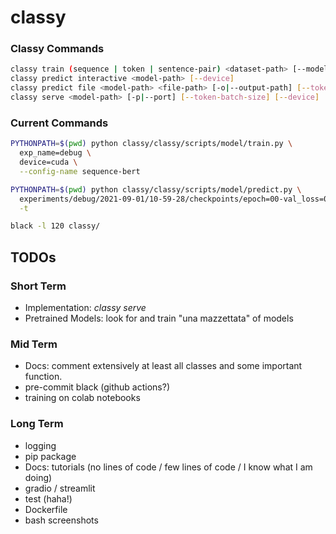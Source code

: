 # classy

### Classy Commands

```bash
classy train (sequence | token | sentence-pair) <dataset-path> [--model-name] [--exp-name] [--device] [--root] [[-c|--config] training.pl_trainer.val_check_interval=1.0 data.pl_module.batch_size=16]
classy predict interactive <model-path> [--device]
classy predict file <model-path> <file-path> [-o|--output-path] [--token-batch-size] [--device]
classy serve <model-path> [-p|--port] [--token-batch-size] [--device]
```

### Current Commands

```bash
PYTHONPATH=$(pwd) python classy/classy/scripts/model/train.py \
  exp_name=debug \
  device=cuda \
  --config-name sequence-bert
```

```bash
PYTHONPATH=$(pwd) python classy/classy/scripts/model/predict.py \
  experiments/debug/2021-09-01/10-59-28/checkpoints/epoch=00-val_loss=0.32.ckpt \
  -t
```

```bash
black -l 120 classy/
```

## TODOs

### Short Term
- Implementation: _classy serve_
- Pretrained Models: look for and train "una mazzettata" of models

### Mid Term
- Docs: comment extensively at least all classes and some important function.
- pre-commit black (github actions?)
- training on colab notebooks

### Long Term
- logging
- pip package
- Docs: tutorials (no lines of code / few lines of code / I know what I am doing)
- gradio / streamlit
- test (haha!)
- Dockerfile
- bash screenshots
